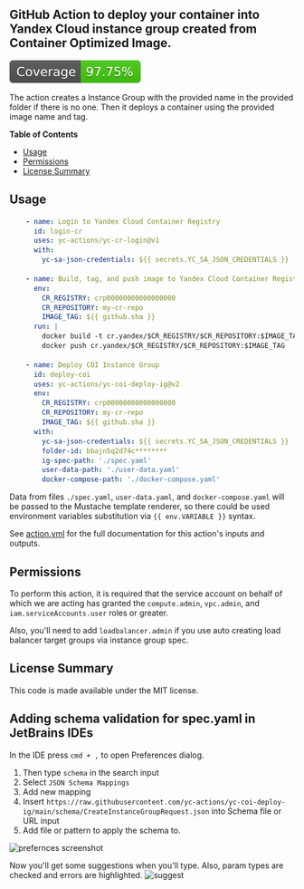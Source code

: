 ## GitHub Action to deploy your container into Yandex Cloud instance group created from Container Optimized Image.

[![Coverage](./badges/coverage.svg)](./badges/coverage.svg)


The action creates a Instance Group with the provided name in the provided folder if there is no one. Then it deploys a
container using the provided image name and tag.

**Table of Contents**

<!-- toc -->

- [Usage](#usage)
- [Permissions](#permissions)
- [License Summary](#license-summary)

<!-- tocstop -->

## Usage

```yaml
    - name: Login to Yandex Cloud Container Registry
      id: login-cr
      uses: yc-actions/yc-cr-login@v1
      with:
        yc-sa-json-credentials: ${{ secrets.YC_SA_JSON_CREDENTIALS }}

    - name: Build, tag, and push image to Yandex Cloud Container Registry
      env:
        CR_REGISTRY: crp00000000000000000
        CR_REPOSITORY: my-cr-repo
        IMAGE_TAG: ${{ github.sha }}
      run: |
        docker build -t cr.yandex/$CR_REGISTRY/$CR_REPOSITORY:$IMAGE_TAG .
        docker push cr.yandex/$CR_REGISTRY/$CR_REPOSITORY:$IMAGE_TAG

    - name: Deploy COI Instance Group
      id: deploy-coi
      uses: yc-actions/yc-coi-deploy-ig@v2
      env:
        CR_REGISTRY: crp00000000000000000
        CR_REPOSITORY: my-cr-repo
        IMAGE_TAG: ${{ github.sha }}
      with:
        yc-sa-json-credentials: ${{ secrets.YC_SA_JSON_CREDENTIALS }}
        folder-id: bbajn5q2d74c********
        ig-spec-path: './spec.yaml'
        user-data-path: './user-data.yaml'
        docker-compose-path: './docker-compose.yaml'
```

Data from files `./spec.yaml`, `user-data.yaml`, and `docker-compose.yaml` will be passed to the Mustache template
renderer,
so there could be used environment variables substitution via `{{ env.VARIABLE }}` syntax.

See [action.yml](action.yml) for the full documentation for this action's inputs and outputs.

## Permissions

To perform this action, it is required that the service account on behalf of which we are acting has granted
the `compute.admin`, `vpc.admin`, and `iam.serviceAccounts.user` roles or greater.

Also, you'll need to add `loadbalancer.admin` if you use auto creating load balancer target groups via instance group
spec.

## License Summary

This code is made available under the MIT license.

## Adding schema validation for spec.yaml in JetBrains IDEs

In the IDE press `cmd + ,` to open Preferences dialog.

1. Then type `schema` in the search input
2. Select `JSON Schema Mappings`
3. Add new mapping
4. Insert `https://raw.githubusercontent.com/yc-actions/yc-coi-deploy-ig/main/schema/CreateInstanceGroupRequest.json`
   into Schema file or URL input
5. Add file or pattern to apply the schema to.

![prefernces screenshot](schema/prefernces.png)

Now you'll get some suggestions when you'll type. Also, param types are checked and errors are highlighted.
![suggest](schema/suggest.png)
